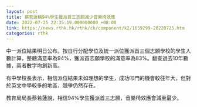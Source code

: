 ```yaml
---
layout: post
title: 蔡若蓮稱94%學生獲派首三志願減少音樂椅效應
date: 2022-07-25 22:35:19.000000000 +08:00
link: https://news.rthk.hk/rthk/ch/component/k2/1659299-20220725.htm
categories: rthk
---
```


中一派位結果明日公布。按自行分配學位及統一派位獲派首三個志願學校的學生人數計算，整體滿意率為94%，獲派首志願學校的滿意率為83%。翻查過去10年數據，兩者數字均創新高。

有中學校長表示，相信派位結果未如理想的學生，成功叩門的機會較往年大，但對於英文中學較多的地區，競爭仍然存在。

教育局局長蔡若蓮說，相信94%學生獲派首三志願，音樂椅效應會減至最少。
